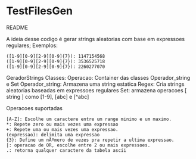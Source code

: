 # TestFilesGen
README

A ideia desse codigo é gerar strings aleatorias com base em expressoes regulares;
Exemplos:

	([1-9][0-9][2-9][0-9]{7}): 1147154568
	([1-9][0-9][2-9][0-9]{7}): 3536525718
	([1-9][0-9][2-9][0-9]{7}): 2260277070


GeradorStrings
	Classes:
		Operacao: Container das classes Operador_string e Set
		Operador_string: Armazena uma string estatica
		Regex: Cria strings aleatorias baseadas em expressoes regulares
		Set: armazena operacoes [ string ] como [1-9], [abc] e [^abc]
		
Operacoes suportadas
	
	[A-Z]: Escolhe um caractere entre um range minimo e um maximo.
	*: Repete zero ou mais vezes uma expressao
	+: Repete uma ou mais vezes uma expressao.
	(expressao): delimita uma expressao
	{3}: Define um nÃºmero de vezes pra repetir a ultima expressao.
	|: operacao de OR, escolhe entre 2 ou mais expressoes.
	.: retorna qualquer caractere da tabela ascii
